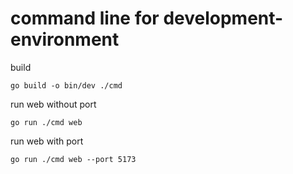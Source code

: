 # command line for development-environment

build
```
go build -o bin/dev ./cmd
```

run web without port
```
go run ./cmd web
```

run web with port
```
go run ./cmd web --port 5173
```
